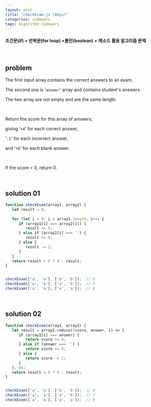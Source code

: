 ```yaml
---
layout: post
title: "checkExam.js (8kyu)"
categories: codewars
tags: Algorithm Codewars
---
```


#### 조건문(if) + 반복문(for loop) +불린(boolean) + 메소드 활용 알고리즘 문제

<br>

## problem

The first input array contains the correct answers to an exam.

The second one is '`answer`' array and contains student's answers.

The two array are not empty and are the same length.

<br>

Return the score for this array of answers,

giving '`+4`' for each correct answer,

'`-1`' for each incorrect answer,

and '`+0`' for each blank answer.

<br>

If the score < 0, return 0.

<br>

## solution 01

```javascript
function checkExam(array1, array2) {
   let result = 0;
   
   for (let i = 0; i < array1.length; i++) {
      if (array1[i] === array2[i]) {
         result += 4;
      } else if (array2[i] === '') {
         result += 0;
      } else {
         result -= 1; 
      }
   }
   return result < 0 ? 0 : result;
}


checkExam(['a', 'a'], ['b', 'b']);	// 0
checkExam(['a', 'a'], ['a', 'b']);	// 3
checkExam(['a', 'a'], ['a', 'a']);	// 8
```

<br>

## solution 02

```javascript
function checkExam(array1, array2) {
   let result = array2.reduce((score, answer, i) => {
      if (array1[i] === answer) {
         return score += 4;
      } else if (answer === '') {
         return score += 0;
      } else {
         return score -= 1;
      }
   }, 0);
   return result < 0 ? 0 : result;
}


checkExam(['a', 'a'], ['b', 'b']);	// 0
checkExam(['a', 'a'], ['a', 'b']);	// 3
checkExam(['a', 'a'], ['a', 'a']);	// 8
```

